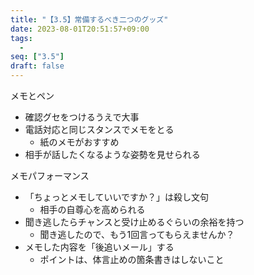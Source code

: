 ```yaml
---
title: "【3.5】常備するべき二つのグッズ"
date: 2023-08-01T20:51:57+09:00
tags: 
  -
seq: ["3.5"]
draft: false
---
```


メモとペン
- 確認グセをつけるうえで大事
- 電話対応と同じスタンスでメモをとる
  - 紙のメモがおすすめ
- 相手が話したくなるような姿勢を見せられる

メモパフォーマンス
- 「ちょっとメモしていいですか？」は殺し文句
  - 相手の自尊心を高められる
- 聞き逃したらチャンスと受け止めるぐらいの余裕を持つ
  - 聞き逃したので、もう1回言ってもらえませんか？
- メモした内容を「後追いメール」する
  - ポイントは、体言止めの箇条書きはしないこと　
